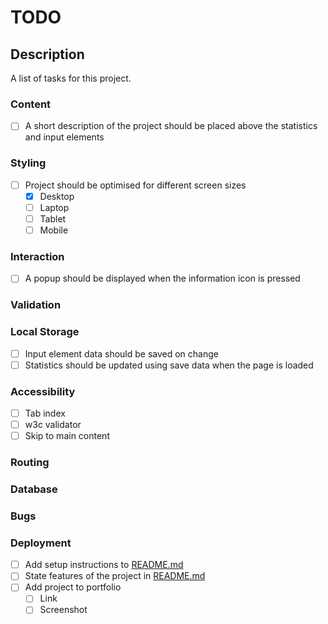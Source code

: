 # TODO

## Description

A list of tasks for this project.

### Content

- [ ] A short description of the project should be placed above the statistics
and input elements

### Styling

- [ ] Project should be optimised for different screen sizes
    - [x] Desktop
    - [ ] Laptop
    - [ ] Tablet
    - [ ] Mobile

### Interaction

- [ ] A popup should be displayed when the information icon is pressed

### Validation

### Local Storage

- [ ] Input element data should be saved on change
- [ ] Statistics should be updated using save data when the page is loaded

### Accessibility

- [ ] Tab index
- [ ] w3c validator
- [ ] Skip to main content

### Routing

### Database

### Bugs

### Deployment

- [ ] Add setup instructions to [README.md](../README.md)
- [ ] State features of the project in [README.md](../README.md)
- [ ] Add project to portfolio
    - [ ] Link
    - [ ] Screenshot
